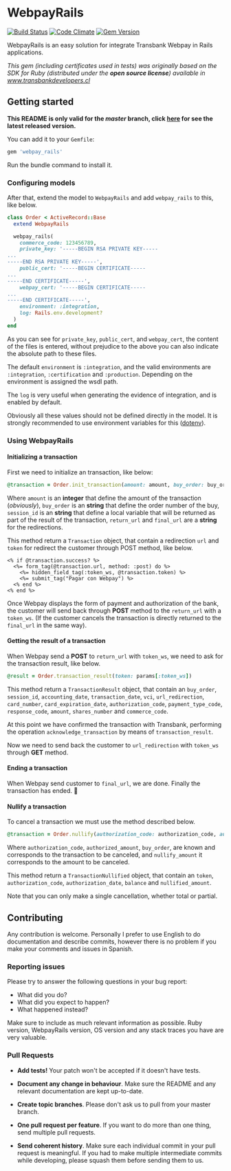 # WebpayRails

[![Build Status](https://travis-ci.org/limcross/webpay_rails.svg?branch=master)](https://travis-ci.org/limcross/webpay_rails)
[![Code Climate](https://codeclimate.com/github/limcross/webpay_rails/badges/gpa.svg)](https://codeclimate.com/github/limcross/webpay_rails)
[![Gem Version](https://badge.fury.io/rb/webpay_rails.svg)](https://badge.fury.io/rb/webpay_rails)

WebpayRails is an easy solution for integrate Transbank Webpay in Rails applications.

_This gem (including certificates used in tests) was originally based on the SDK for Ruby (distributed under the **open source license**) available in www.transbankdevelopers.cl_

## Getting started

__This README is only valid for the *master* branch, click [here](https://github.com/limcross/webpay_rails/blob/v1.0.3/README.md) for see the latest released version.__

You can add it to your `Gemfile`:

```ruby
gem 'webpay_rails'
```

Run the bundle command to install it.

### Configuring models
After that, extend the model to `WebpayRails` and add `webpay_rails` to this, like below.

```ruby
class Order < ActiveRecord::Base
  extend WebpayRails

  webpay_rails(
    commerce_code: 123456789,
    private_key: '-----BEGIN RSA PRIVATE KEY-----
...
-----END RSA PRIVATE KEY-----',
    public_cert: '-----BEGIN CERTIFICATE-----
...
-----END CERTIFICATE-----',
    webpay_cert: '-----BEGIN CERTIFICATE-----
...
-----END CERTIFICATE-----',
    environment: :integration,
    log: Rails.env.development?
  )
end
```

As you can see for `private_key`, `public_cert`, and `webpay_cert`, the content of the files is entered, without prejudice to the above you can also indicate the absolute path to these files.

The default `environment` is `:integration`, and the valid environments are `:integration`, `:certification` and `:production`. Depending on the environment is assigned the wsdl path.

The `log` is very useful when generating the evidence of integration, and is enabled by default.

Obviously all these values should not be defined directly in the model. It is strongly recommended to use environment variables for this ([dotenv](https://github.com/bkeepers/dotenv)).

### Using WebpayRails

#### Initializing a transaction

First we need to initialize an transaction, like below:

```ruby
@transaction = Order.init_transaction(amount: amount, buy_order: buy_order, session_id: session_id, return_url: return_url, final_url: final_url)
```

Where `amount` is an __integer__ that define the amount of the transaction (_obviously_), `buy_order` is an __string__ that define the order number of the buy, `session_id` is an __string__ that define a local variable that will be returned as part of the result of the transaction, `return_url` and `final_url` are a __string__ for the redirections.

This method return a `Transaction` object, that contain a redirection `url` and `token` for redirect the customer through POST method, like below.

```erb
<% if @transaction.success? %>
  <%= form_tag(@transaction.url, method: :post) do %>
    <%= hidden_field_tag(:token_ws, @transaction.token) %>
    <%= submit_tag("Pagar con Webpay") %>
  <% end %>
<% end %>
```

Once Webpay displays the form of payment and authorization of the bank, the customer will send back through __POST__ method to the `return_url` with a `token_ws`. (If the customer cancels the transaction is directly returned to the `final_url` in the same way).

#### Getting the result of a transaction

When Webpay send a __POST__ to `return_url` with `token_ws`, we need to ask for the transaction result, like below.

```ruby
@result = Order.transaction_result(token: params[:token_ws])
```

This method return a `TransactionResult` object, that contain an `buy_order`, `session_id`, `accounting_date`, `transaction_date`, `vci`, `url_redirection`, `card_number`, `card_expiration_date`, `authorization_code`, `payment_type_code`, `response_code`, `amount`, `shares_number` and `commerce_code`.

At this point we have confirmed the transaction with Transbank, performing the operation `acknowledge_transaction` by means of `transaction_result`.

Now we need to send back the customer to `url_redirection` with `token_ws` through __GET__ method.

#### Ending a transaction

When Webpay send customer to `final_url`, we are done. Finally the transaction has ended. :clap:

#### Nullify a transaction

To cancel a transaction we must use the method described below.

```ruby
@transaction = Order.nullify(authorization_code: authorization_code, authorized_amount: authorized_amount, buy_order: buy_order, nullify_amount: nullify_amount)
```

Where `authorization_code`, `authorized_amount`, `buy_order`, are known and corresponds to the transaction to be canceled, and `nullify_amount` it corresponds to the amount to be canceled.

This method return a `TransactionNullified` object, that contain an `token`, `authorization_code`, `authorization_date`, `balance` and
 `nullified_amount`.

Note that you can only make a single cancellation, whether total or partial.

## Contributing
Any contribution is welcome. Personally I prefer to use English to do documentation and describe commits, however there is no problem if you make your comments and issues in Spanish.

### Reporting issues

Please try to answer the following questions in your bug report:

- What did you do?
- What did you expect to happen?
- What happened instead?

Make sure to include as much relevant information as possible. Ruby version,
WebpayRails version, OS version and any stack traces you have are very valuable.

### Pull Requests

- __Add tests!__ Your patch won't be accepted if it doesn't have tests.

- __Document any change in behaviour__. Make sure the README and any  relevant documentation are kept up-to-date.

- __Create topic branches__. Please don't ask us to pull from your master branch.

- __One pull request per feature__. If you want to do more than one thing, send multiple pull requests.

- __Send coherent history__. Make sure each individual commit in your pull request is meaningful. If you had to make multiple intermediate commits while developing, please squash them before sending them to us.
